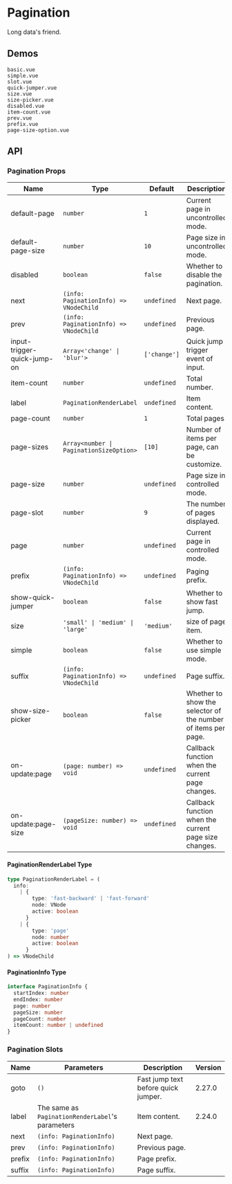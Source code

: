 # Pagination

<!--single-column-->

Long data's friend.

## Demos

```demo
basic.vue
simple.vue
slot.vue
quick-jumper.vue
size.vue
size-picker.vue
disabled.vue
item-count.vue
prev.vue
prefix.vue
page-size-option.vue
```

## API

### Pagination Props

| Name | Type | Default | Description | Version |
| --- | --- | --- | --- | --- |
| default-page | `number` | `1` | Current page in uncontrolled mode. |  |
| default-page-size | `number` | `10` | Page size in uncontrolled mode. |  |
| disabled | `boolean` | `false` | Whether to disable the pagination. |  |
| next | `(info: PaginationInfo) => VNodeChild` | `undefined` | Next page. |  |
| prev | `(info: PaginationInfo) => VNodeChild` | `undefined` | Previous page. |  |
| input-trigger-quick-jump-on | `Array<'change' \| 'blur'>` | `['change']` | Quick jump trigger event of input. | NEXT_VERSION |
| item-count | `number` | `undefined` | Total number. |  |
| label | `PaginationRenderLabel` | `undefined` | Item content. | 2.24.0 |
| page-count | `number` | `1` | Total pages. |  |
| page-sizes | `Array<number \| PaginationSizeOption>` | `[10]` | Number of items per page, can be customize. |  |
| page-size | `number` | `undefined` | Page size in controlled mode. |  |
| page-slot | `number` | `9` | The number of pages displayed. |  |
| page | `number` | `undefined` | Current page in controlled mode. |  |
| prefix | `(info: PaginationInfo) => VNodeChild` | `undefined` | Paging prefix. |  |
| show-quick-jumper | `boolean` | `false` | Whether to show fast jump. |  |
| size | `'small' \| 'medium' \| 'large'` | `'medium'` | size of page item. | 2.29.0 |
| simple | `boolean` | `false` | Whether to use simple mode. | NEXT_VERSION |
| suffix | `(info: PaginationInfo) => VNodeChild` | `undefined` | Page suffix. |  |
| show-size-picker | `boolean` | `false` | Whether to show the selector of the number of items per page. |  |
| on-update:page | `(page: number) => void` | `undefined` | Callback function when the current page changes. |  |
| on-update:page-size | `(pageSize: number) => void` | `undefined` | Callback function when the current page size changes. |  |

#### PaginationRenderLabel Type

```ts
type PaginationRenderLabel = (
  info:
    | {
        type: 'fast-backward' | 'fast-forward'
        node: VNode
        active: boolean
      }
    | {
        type: 'page'
        node: number
        active: boolean
      }
) => VNodeChild
```

#### PaginationInfo Type

```ts
interface PaginationInfo {
  startIndex: number
  endIndex: number
  page: number
  pageSize: number
  pageCount: number
  itemCount: number | undefined
}
```

### Pagination Slots

| Name | Parameters | Description | Version |
| --- | --- | --- | --- |
| goto | `()` | Fast jump text before quick jumper. | 2.27.0 |
| label | The same as `PaginationRenderLabel`'s parameters | Item content. | 2.24.0 |
| next | `(info: PaginationInfo)` | Next page. |  |
| prev | `(info: PaginationInfo)` | Previous page. |  |
| prefix | `(info: PaginationInfo)` | Page prefix. |  |
| suffix | `(info: PaginationInfo)` | Page suffix. |  |
